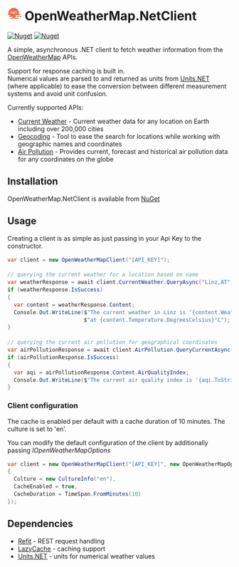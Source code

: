 # ![](./logo32.png) OpenWeatherMap.NetClient

[![Nuget](https://img.shields.io/nuget/v/OpenWeatherMap.NetClient?style=flat-square)](https://www.nuget.org/packages/OpenWeatherMap.NetClient)
[![Nuget](https://img.shields.io/nuget/dt/OpenWeatherMap.NetClient?style=flat-square)](https://www.nuget.org/packages/OpenWeatherMap.NetClient)

A simple, asynchronous .NET client to fetch weather information from
the [OpenWeatherMap](https://openweathermap.org/) APIs.

Support for response caching is built in.  
Numerical values are parsed to and returned as units from [Units.NET](https://github.com/angularsen/UnitsNet)
(where applicable) to ease the conversion between different measurement systems and avoid unit confusion.

Currently supported APIs:

* [Current Weather](https://openweathermap.org/current) - Current weather data for any location on Earth including over
  200,000 cities
* [Geocoding](https://openweathermap.org/api/geocoding-api) - Tool to ease the search for locations while working with
  geographic names and coordinates
* [Air Pollution](https://openweathermap.org/api/air-pollution) - Provides current, forecast and historical air
  pollution data for any coordinates on the globe

## Installation

OpenWeatherMap.NetClient is available from [NuGet](https://www.nuget.org/packages/OpenWeatherMap.NetClient)

## Usage

Creating a client is as simple as just passing in your Api Key to the constructor.

```csharp
var client = new OpenWeatherMapClient("[API_KEY]");

// querying the current weather for a location based on name
var weatherResponse = await client.CurrentWeather.QueryAsync("Linz,AT");
if (weatherResponse.IsSuccess)
{
  var content = weatherResponse.Content;
  Console.Out.WriteLine($"The current weather in Linz is '{content.WeatherDescription}' " +
                        $"at {content.Temperature.DegreesCelsius}°C");
}

// querying the current air pollution for geographical coordinates
var airPollutionResponse = await client.AirPollution.QueryCurrentAsync(48.3059, 14.2862);
if (airPollutionResponse.IsSuccess)
{
  var aqi = airPollutionResponse.Content.AirQualityIndex;
  Console.Out.WriteLine($"The current air quality index is '{aqi.ToString()}'");
}
```

### Client configuration

The cache is enabled per default with a cache duration of 10 minutes. The culture is set to 'en'.

You can modify the default configuration of the client by additionally passing _IOpenWeatherMapOptions_

```csharp
var client = new OpenWeatherMapClient("[API_KEY]", new OpenWeatherMapOptions
{
  Culture = new CultureInfo("en"),
  CacheEnabled = true,
  CacheDuration = TimeSpan.FromMinutes(10)
});
```

## Dependencies

* [Refit](https://github.com/reactiveui/refit) - REST request handling
* [LazyCache](https://github.com/alastairtree/LazyCache) - caching support
* [Units.NET](https://github.com/angularsen/UnitsNet) - units for numerical weather values
